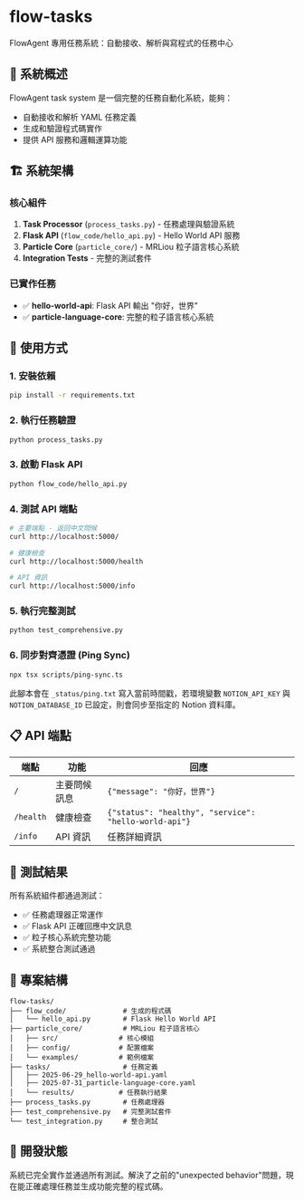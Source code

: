 # flow-tasks

FlowAgent 專用任務系統：自動接收、解析與寫程式的任務中心

## 🎯 系統概述

FlowAgent task system 是一個完整的任務自動化系統，能夠：
- 自動接收和解析 YAML 任務定義
- 生成和驗證程式碼實作
- 提供 API 服務和邏輯運算功能

## 🏗️ 系統架構

### 核心組件
1. **Task Processor** (`process_tasks.py`) - 任務處理與驗證系統
2. **Flask API** (`flow_code/hello_api.py`) - Hello World API 服務
3. **Particle Core** (`particle_core/`) - MRLiou 粒子語言核心系統
4. **Integration Tests** - 完整的測試套件

### 已實作任務
- ✅ **hello-world-api**: Flask API 輸出 "你好，世界"
- ✅ **particle-language-core**: 完整的粒子語言核心系統

## 🚀 使用方式

### 1. 安裝依賴
```bash
pip install -r requirements.txt
```

### 2. 執行任務驗證
```bash
python process_tasks.py
```

### 3. 啟動 Flask API
```bash
python flow_code/hello_api.py
```

### 4. 測試 API 端點
```bash
# 主要端點 - 返回中文問候
curl http://localhost:5000/

# 健康檢查
curl http://localhost:5000/health

# API 資訊
curl http://localhost:5000/info
```

### 5. 執行完整測試
```bash
python test_comprehensive.py
```

### 6. 同步對齊憑證 (Ping Sync)
```bash
npx tsx scripts/ping-sync.ts
```
此腳本會在 `_status/ping.txt` 寫入當前時間戳，若環境變數
`NOTION_API_KEY` 與 `NOTION_DATABASE_ID` 已設定，則會同步至指定的
Notion 資料庫。

## 📋 API 端點

| 端點 | 功能 | 回應 |
|------|------|------|
| `/` | 主要問候訊息 | `{"message": "你好，世界"}` |
| `/health` | 健康檢查 | `{"status": "healthy", "service": "hello-world-api"}` |
| `/info` | API 資訊 | 任務詳細資訊 |

## 🧪 測試結果

所有系統組件都通過測試：
- ✅ 任務處理器正常運作
- ✅ Flask API 正確回應中文訊息
- ✅ 粒子核心系統完整功能
- ✅ 系統整合測試通過

## 📁 專案結構

```
flow-tasks/
├── flow_code/              # 生成的程式碼
│   └── hello_api.py        # Flask Hello World API
├── particle_core/          # MRLiou 粒子語言核心
│   ├── src/               # 核心模組
│   ├── config/            # 配置檔案
│   └── examples/          # 範例檔案
├── tasks/                  # 任務定義
│   ├── 2025-06-29_hello-world-api.yaml
│   ├── 2025-07-31_particle-language-core.yaml
│   └── results/           # 任務執行結果
├── process_tasks.py        # 任務處理器
├── test_comprehensive.py   # 完整測試套件
└── test_integration.py     # 整合測試

```

## 🔧 開發狀態

系統已完全實作並通過所有測試。解決了之前的"unexpected behavior"問題，現在能正確處理任務並生成功能完整的程式碼。
